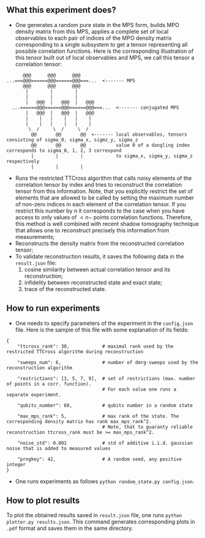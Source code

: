 ## What this experiment does?

- One generates a random pure state in the MPS form, builds MPO density matrix from this MPS, applies a complete set of local observables to each pair of indices of the MPO density matrix corresponding to a single subsystem to get a tensor representing all possible correlation functions. Here is the corresponding illustration of this tensor built out of local observables and MPS, we call this tensor a correlation tensor:
```  
      @@@      @@@      @@@
...===@@@======@@@======@@@===...  <------- MPS
      @@@      @@@      @@@
       |        |        |
       |        |        |
       |   @@@  |   @@@  |   @@@
  ...======@@@======@@@======@@@===...  <------- conjugated MPS
       |   @@@  |   @@@  |   @@@
       |    |   |    |   |    |
       |    |   |    |   |    |
        \  /     \  /     \  /
         @@       @@       @@  <------- local observables, tensors consisting of sigma_0, sigma_x, sigmz_y, sigma_z
         @@       @@       @@           value 0 of a dangling index corresponds to sigma_0, 1, 2, 3 correspond
         |        |        |            to sigma_x, sigma_y, sigma_z respectively
         |        |        |
```
- Runs the restricted TTCross algorithm that calls noisy elements of the correlation tensor by index and tries to reconstruct the correlation tensor from this information. Note, that you explicitly restrict the set of elements that are allowed to be called by setting the maximum number of non-zero indices in each element of the correlation tensor. If you restrict this number by $n$ it corresponds to the case when you have access to only values of $<n-$ points correlation functions. Therefore, this method is well combined with recent shadow tomography technique that allows one to reconstruct precisely this information from measurements;
- Reconstructs the density matrix from the reconstructed correlation tensor;
- To validate reconstruction results, it saves the following data in the `result.json` file:
  1) cosine similarity between actual correlation tensor and its reconstruction;
  2) infidelity between reconstructed state and exact state;
  3) trace of the reconstructed state.

## How to run experiments

- One needs to specify parameters of the experiment in the `config.json` file. Here is the sample of this file with some explanation of its fields:
```
{
    "ttcross_rank": 30,            # maximal rank used by the restricted TTCross algorithm during reconstruction

    "sweeps_num": 6,               # number of dmrg-sweeps used by the reconstruction algorithm 

    "restrictions": [3, 5, 7, 9],  # set of restrictions (max. number of points in a corr. function). 
                                   # For each value one runs a separate experiment.

    "qubits_number": 60,           # qubits number in a random state

    "max_mps_rank": 5,             # max rank of the state. The corresponding density matrix has rank max_mps_rank^2.
                                   # Note, that to guaranty reliable reconstruction ttcross_rank must be >= max_mps_rank^2.

    "noise_std": 0.001             # std of additive i.i.d. gaussian noise that is added to measured values

    "prngkey": 42,                 # A random seed, any positive integer
}
```
- One runs experiments as follows `python random_state.py config.json`.

## How to plot results

To plot the obtained results saved in `result.json` file, one runs `python plotter.py results.json`. This command generates corresponding plots in `.pdf` format and saves them in the same directory.